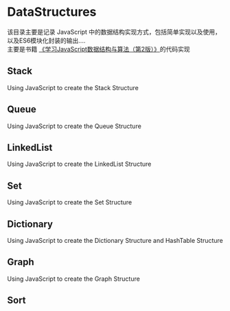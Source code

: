 # DataStructures  

该目录主要是记录 JavaScript 中的数据结构实现方式，包括简单实现以及使用，以及ES6模块化封装的输出....  
主要是书籍 [《学习JavaScript数据结构与算法（第2版）》](http://www.ituring.com.cn/book/2029)的代码实现

## Stack  

Using JavaScript to create the Stack Structure  

## Queue  

Using JavaScript to create the Queue Structure

## LinkedList  

Using JavaScript to create the LinkedList Structure  

## Set  

Using JavaScript to create the Set Structure  

## Dictionary  

Using JavaScript to create the Dictionary Structure and HashTable Structure  

## Graph  

Using JavaScript to create the Graph Structure  

## Sort  
